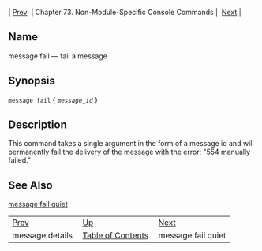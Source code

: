 | [Prev](console_commands.message_details)  | Chapter 73. Non-Module-Specific Console Commands |  [Next](console_commands.message_fail_quiet) |

<a name="console_commands.message_fail"></a>
## Name

message fail — fail a message

## Synopsis

`message fail` { *`message_id`* }

<a name="idp287936"></a>
## Description

This command takes a single argument in the form of a message id and will permanently fail the delivery of the message with the error: "554 manually failed."

<a name="idp289888"></a>
## See Also

[message fail quiet](console_commands.message_fail_quiet "message fail quiet")

|     |     |     |
| --- | --- | --- |
| [Prev](console_commands.message_details)  | [Up](console.cmds.ref) |  [Next](console_commands.message_fail_quiet) |
| message details  | [Table of Contents](index) |  message fail quiet |

